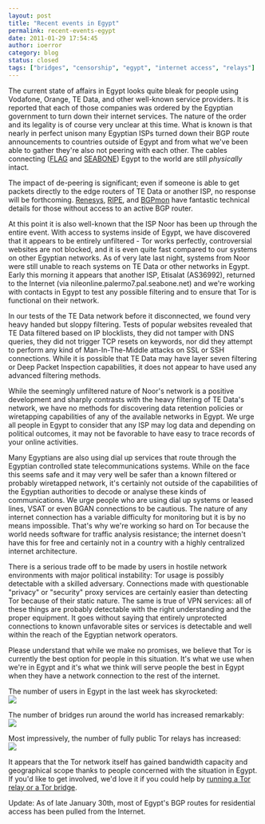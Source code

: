 ```yaml
---
layout: post
title: "Recent events in Egypt"
permalink: recent-events-egypt
date: 2011-01-29 17:54:45
author: ioerror
category: blog
status: closed
tags: ["bridges", "censorship", "egypt", "internet access", "relays"]
---
```


The current state of affairs in Egypt looks quite bleak for people using Vodafone, Orange, TE Data, and other well-known service providers. It is reported that each of those companies was ordered by the Egyptian government to turn down their internet services. The nature of the order and its legality is of course very unclear at this time. What is known is that nearly in perfect unison many Egyptian ISPs turned down their BGP route announcements to countries outside of Egypt and from what we've been able to gather they're also not peering with each other. The cables connecting ([FLAG](http://en.wikipedia.org/wiki/FALCON_(cable_system)) and [SEABONE](http://www.seabone.net/)) Egypt to the world are still *physically* intact.

The impact of de-peering is significant; even if someone is able to get packets directly to the edge routers of TE Data or another ISP, no response will be forthcoming. [Renesys](http://www.renesys.com/blog/2011/01/egypt-leaves-the-internet.shtml), [RIPE](http://stat.ripe.net/egypt/), and [BGPmon](http://bgpmon.net/blog/?p=450) have fantastic technical details for those without access to an active BGP router.

At this point it is also well-known that the ISP Noor has been up through the entire event. With access to systems inside of Egypt, we have discovered that it appears to be entirely unfiltered - Tor works perfectly, controversial websites are not blocked, and it is even quite fast compared to our systems on other Egyptian networks. As of very late last night, systems from Noor were still unable to reach systems on TE Data or other networks in Egypt. Early this morning it appears that another ISP, Etisalat (AS36992), returned to the Internet (via nileonline.palermo7.pal.seabone.net) and we're working with contacts in Egypt to test any possible filtering and to ensure that Tor is functional on their network.

In our tests of the TE Data network before it disconnected, we found very heavy handed but sloppy filtering. Tests of popular websites revealed that TE Data filtered based on IP blocklists, they did not tamper with DNS queries, they did not trigger TCP resets on keywords, nor did they attempt to perform any kind of Man-In-The-Middle attacks on SSL or SSH connections. While it is possible that TE Data may have layer seven filtering or Deep Packet Inspection capabilities, it does not appear to have used any advanced filtering methods.

While the seemingly unfiltered nature of Noor's network is a positive development and sharply contrasts with the heavy filtering of TE Data's network, we have no methods for discovering data retention policies or wiretapping capabilities of any of the available networks in Egypt. We urge all people in Egypt to consider that any ISP may log data and depending on political outcomes, it may not be favorable to have easy to trace records of your online activities.

Many Egyptians are also using dial up services that route through the Egyptian controlled state telecommunications systems. While on the face this seems safe and it may very well be safer than a known filtered or probably wiretapped network, it's certainly not outside of the capabilities of the Egyptian authorities to decode or analyse these kinds of communications. We urge people who are using dial up systems or leased lines, VSAT or even BGAN connections to be cautious. The nature of any internet connection has a variable difficulty for monitoring but it is by no means impossible. That's why we're working so hard on Tor because the world needs software for traffic analysis resistance; the internet doesn't have this for free and certainly not in a country with a highly centralized internet architecture.

There is a serious trade off to be made by users in hostile network environments with major political instability: Tor usage is possibly detectable with a skilled adversary. Connections made with questionable "privacy" or "security" proxy services are certainly easier than detecting Tor because of their static nature. The same is true of VPN services: all of these things are probably detectable with the right understanding and the proper equipment. It goes without saying that entirely unprotected connections to known unfavorable sites or services is detectable and well within the reach of the Egyptian network operators.

Please understand that while we make no promises, we believe that Tor is currently the best option for people in this situation. It's what we use when we're in Egypt and it's what we think will serve people the best in Egypt when they have a network connection to the rest of the internet.

The number of users in Egypt in the last week has skyrocketed:  
 ![](https://blog.torproject.org/files/eg-users2-2011-01-28.png)

The number of bridges run around the world has increased remarkably:  
 ![](https://blog.torproject.org/files/running-bridges-2011-01-28.png)

Most impressively, the number of fully public Tor relays has increased:  
 ![](https://blog.torproject.org/files/relays-diff-2011-01-28.png)

It appears that the Tor network itself has gained bandwidth capacity and geographical scope thanks to people concerned with the situation in Egypt. If you'd like to get involved, we'd love it if you could help by [running a Tor relay or a Tor bridge](https://www.torproject.org/getinvolved/volunteer.html.en).

Update: As of late January 30th, most of Egypt's BGP routes for residential access has been pulled from the Internet.

